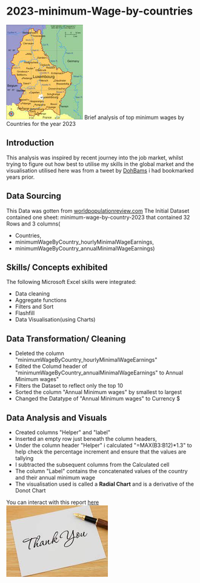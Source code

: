 # 2023-minimum-Wage-by-countries
![](Intro_map.jpg)
Brief analysis of top minimum wages by Countries for the year 2023
## Introduction
This analysis was inspired by recent journey into the job market, whilst trying to figure out how best to utilise my skills in the global market and the visualisation utilised here was from a tweet by [DohBams](https://twitter.com/DOh_Bams) i had bookmarked years prior.

## Data Sourcing
This Data was gotten from [worldpopulationreview.com](https://worldpopulationreview.com/country-rankings/minimum-wage-by-country)
The Initial Dataset contained one sheet: minimum-wage-by-country-2023 that contained 32 Rows and 3 columns(
- Countries,
- minimumWageByCountry_hourlyMinimalWageEarnings,
- minimumWageByCountry_annualMinimalWageEarnings)

## Skills/ Concepts exhibited
The following Microsoft Excel skills were integrated:
- Data cleaning
- Aggregate functions
- Filters and Sort
- Flashfill
- Data Visualisation(using Charts)

## Data Transformation/ Cleaning
- Deleted the column "minimumWageByCountry_hourlyMinimalWageEarnings"
- Edited the Columd header of "minimumWageByCountry_annualMinimalWageEarnings" to Annual Minimum wages"
- Filters the Dataset to reflect only the top 10
- Sorted the column "Annual Minimum wages" by smallest to largest
- Changed the Datatype of  "Annual Minimum wages" to Currency $

## Data Analysis and Visuals
- Created columns "Helper" and "label"
- Inserted an empty row just beneath the column headers, 
- Under the column header "Helper" i calculated "=MAX(B3:B12)*1.3" to help check the percentage increment and ensure that the values are tallying
- I subtracted the subsequent columns from the Calculated cell
- The column "Label" contains the concatenated values of the country and their annual minimum wage
- The visualisation used is called a **Radial Chart** and is a derivative of the Donot Chart


You can interact with this report [here](https://drive.google.com/file/d/1QP85ZtlC7K_Oi_9A16nhOME2PzSojK4v/view?usp=share_link)
![](Thanks.jpg)
